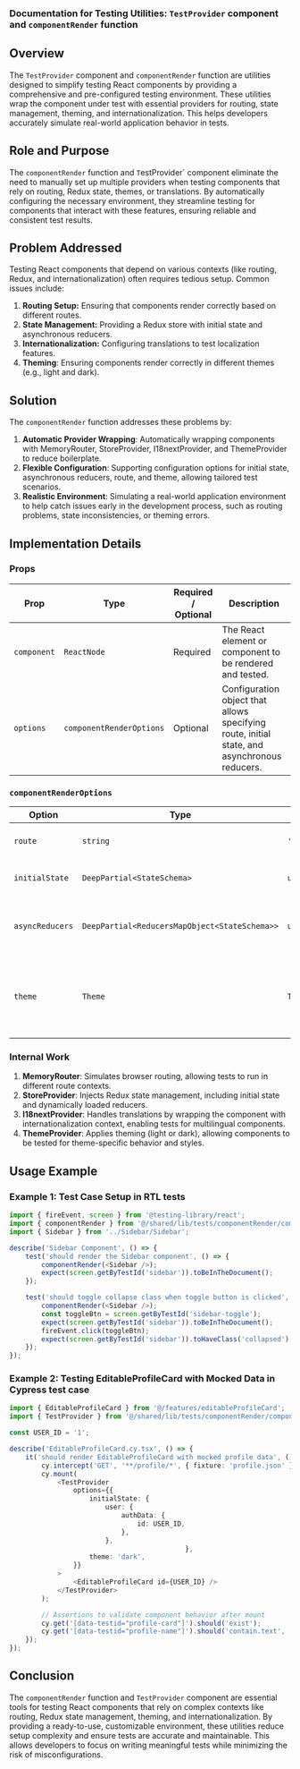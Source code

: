### Documentation for Testing Utilities: `TestProvider` component and `componentRender` function

## Overview

The `TestProvider` component and `componentRender` function are utilities designed to simplify testing React components by providing a comprehensive and pre-configured testing environment. These utilities wrap the component under test with essential providers for routing, state management, theming, and internationalization. This helps developers accurately simulate real-world application behavior in tests.

## Role and Purpose

The `componentRender` function and `T`estProvider` component eliminate the need to manually set up multiple providers when testing components that rely on routing, Redux state, themes, or translations. By automatically configuring the necessary environment, they streamline testing for components that interact with these features, ensuring reliable and consistent test results.
## Problem Addressed

Testing React components that depend on various contexts (like routing, Redux, and internationalization) often requires tedious setup. Common issues include:
1. **Routing Setup:** Ensuring that components render correctly based on different routes.
2. **State Management:** Providing a Redux store with initial state and asynchronous reducers.
3. **Internationalization:** Configuring translations to test localization features.
4. **Theming**: Ensuring components render correctly in different themes (e.g., light and dark).

## Solution

The `componentRender` function addresses these problems by:
1. **Automatic Provider Wrapping**: Automatically wrapping components with MemoryRouter, StoreProvider, I18nextProvider, and ThemeProvider to reduce boilerplate.
2. **Flexible Configuration**: Supporting configuration options for initial state, asynchronous reducers, route, and theme, allowing tailored test scenarios.
3. **Realistic Environment**: Simulating a real-world application environment to help catch issues early in the development process, such as routing problems, state inconsistencies, or theming errors.
## Implementation Details

### Props

| Prop           | Type                 | Required / Optional | Description                                                                                         |
|----------------|----------------------|---------------------|-----------------------------------------------------------------------------------------------------|
| `component`    | `ReactNode`          | Required            | The React element or component to be rendered and tested.                                           |
| `options`      | `componentRenderOptions` | Optional            | Configuration object that allows specifying route, initial state, and asynchronous reducers.       |

### `componentRenderOptions`

| Option         | Type                                    | Default     | Description                                                                                        |
|----------------|-----------------------------------------|-------------|----------------------------------------------------------------------------------------------------|
| `route`        | `string`                                | `'/'`       | The initial route for the `MemoryRouter`.                                                         |
| `initialState` | `DeepPartial<StateSchema>`              | `undefined` | Initial state for the Redux store.                                                                 |
| `asyncReducers`| `DeepPartial<ReducersMapObject<StateSchema>>` | `undefined` | Asynchronous reducers to be applied to the Redux store.                                            |
| `theme`| `Theme` | `Theme.LIGHT` | Specifies the theme (light or dark) for testing components with theme-based styling.|

### Internal Work

1. **MemoryRouter**: Simulates browser routing, allowing tests to run in different route contexts.
2. **StoreProvider**: Injects Redux state management, including initial state and dynamically loaded reducers.
3. **I18nextProvider**: Handles translations by wrapping the component with internationalization context, enabling tests for multilingual components.
4. **ThemeProvider**: Applies theming (light or dark), allowing components to be tested for theme-specific behavior and styles.

## Usage Example

### Example 1: Test Case Setup in RTL tests

```typescript jsx
import { fireEvent, screen } from '@testing-library/react';
import { componentRender } from '@/shared/lib/tests/componentRender/componentRender';
import { Sidebar } from '../Sidebar/Sidebar';

describe('Sidebar Component', () => {
    test('should render the Sidebar component', () => {
        componentRender(<Sidebar />);
        expect(screen.getByTestId('sidebar')).toBeInTheDocument();
    });

    test('should toggle collapse class when toggle button is clicked', () => {
        componentRender(<Sidebar />);
        const toggleBtn = screen.getByTestId('sidebar-toggle');
        expect(screen.getByTestId('sidebar')).toBeInTheDocument();
        fireEvent.click(toggleBtn);
        expect(screen.getByTestId('sidebar')).toHaveClass('collapsed');
    });
});
```

### Example 2: Testing EditableProfileCard with Mocked Data in Cypress test case

```typescript jsx
import { EditableProfileCard } from '@/features/editableProfileCard';
import { TestProvider } from '@/shared/lib/tests/componentRender/componentRender';

const USER_ID = '1';

describe('EditableProfileCard.cy.tsx', () => {
    it('should render EditableProfileCard with mocked profile data', () => {
        cy.intercept('GET', '**/profile/*', { fixture: 'profile.json' });
        cy.mount(
            <TestProvider
                options={{
                    initialState: {
                        user: {
                            authData: {
                                id: USER_ID, 
                            },
                        },
                                            },
                    theme: 'dark', 
                }}
            >
                <EditableProfileCard id={USER_ID} />
            </TestProvider>
        );

        // Assertions to validate component behavior after mount
        cy.get('[data-testid="profile-card"]').should('exist'); 
        cy.get('[data-testid="profile-name"]').should('contain.text', 'Test user');  
    });
});
```
## Conclusion
The `componentRender` function and `TestProvider` component are essential tools for testing React components that rely on complex contexts like routing, Redux state management, theming, and internationalization. By providing a ready-to-use, customizable environment, these utilities reduce setup complexity and ensure tests are accurate and maintainable. This allows developers to focus on writing meaningful tests while minimizing the risk of misconfigurations.
